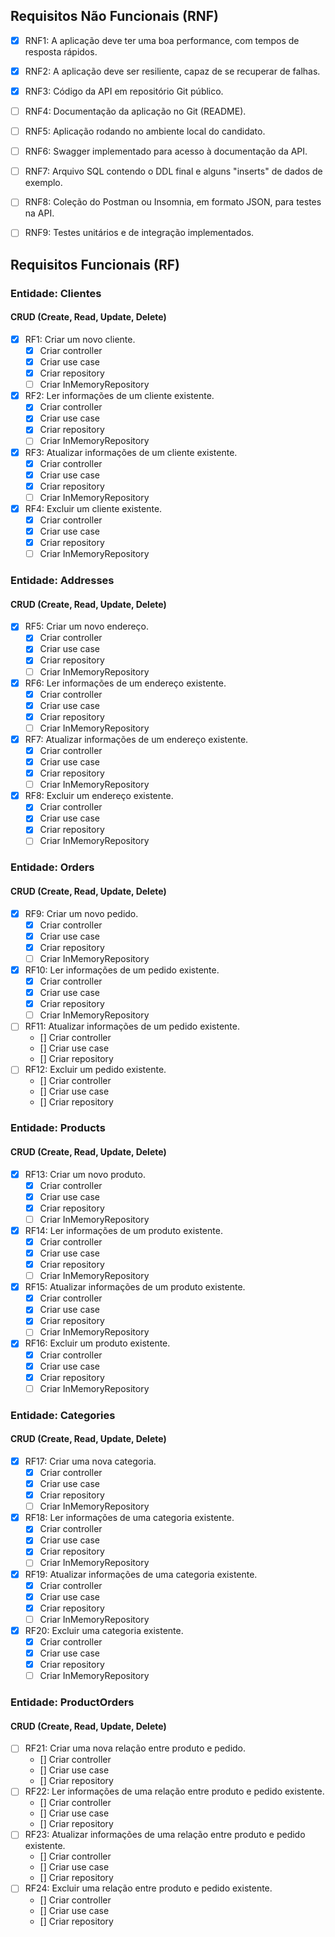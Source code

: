 ## Requisitos Não Funcionais (RNF)

- [X] RNF1: A aplicação deve ter uma boa performance, com tempos de resposta rápidos.
- [X] RNF2: A aplicação deve ser resiliente, capaz de se recuperar de falhas.
- [X] RNF3: Código da API em repositório Git público.
- [ ] RNF4: Documentação da aplicação no Git (README).
- [ ] RNF5: Aplicação rodando no ambiente local do candidato.
- [ ] RNF6: Swagger implementado para acesso à documentação da API.
- [ ] RNF7: Arquivo SQL contendo o DDL final e alguns "inserts" de dados de exemplo.
- [ ] RNF8: Coleção do Postman ou Insomnia, em formato JSON, para testes na API.
- [ ] RNF9: Testes unitários e de integração implementados.


## Requisitos Funcionais (RF)
### Entidade: Clientes
#### CRUD (Create, Read, Update, Delete)

- [X] RF1: Criar um novo cliente.
  - [x] Criar controller
  - [x] Criar use case
  - [x] Criar repository
  - [ ] Criar InMemoryRepository
- [X] RF2: Ler informações de um cliente existente.
  - [x] Criar controller
  - [x] Criar use case
  - [x] Criar repository
  - [ ] Criar InMemoryRepository
- [X] RF3: Atualizar informações de um cliente existente.
  - [x] Criar controller
  - [x] Criar use case
  - [x] Criar repository
  - [ ] Criar InMemoryRepository
- [X] RF4: Excluir um cliente existente.
  - [x] Criar controller
  - [x] Criar use case
  - [x] Criar repository
  - [ ] Criar InMemoryRepository

### Entidade: Addresses
#### CRUD (Create, Read, Update, Delete)

- [X] RF5: Criar um novo endereço.
  - [x] Criar controller
  - [x] Criar use case
  - [x] Criar repository
  - [ ] Criar InMemoryRepository
- [X] RF6: Ler informações de um endereço existente.
  - [x] Criar controller
  - [x] Criar use case
  - [x] Criar repository
  - [ ] Criar InMemoryRepository
- [X] RF7: Atualizar informações de um endereço existente.
  - [x] Criar controller
  - [x] Criar use case
  - [x] Criar repository
  - [ ] Criar InMemoryRepository
- [X] RF8: Excluir um endereço existente.
  - [x] Criar controller
  - [x] Criar use case
  - [x] Criar repository
  - [ ] Criar InMemoryRepository

### Entidade: Orders
#### CRUD (Create, Read, Update, Delete)

- [X] RF9: Criar um novo pedido.
  - [x] Criar controller
  - [x] Criar use case
  - [x] Criar repository
  - [ ] Criar InMemoryRepository
- [X] RF10: Ler informações de um pedido existente.
  - [x] Criar controller
  - [x] Criar use case
  - [x] Criar repository
  - [ ] Criar InMemoryRepository
- [ ] RF11: Atualizar informações de um pedido existente.
  - [] Criar controller
  - [] Criar use case
  - [] Criar repository
- [ ] RF12: Excluir um pedido existente.
  - [] Criar controller
  - [] Criar use case
  - [] Criar repository

### Entidade: Products
#### CRUD (Create, Read, Update, Delete)

- [X] RF13: Criar um novo produto.
  - [X] Criar controller
  - [X] Criar use case
  - [X] Criar repository
  - [ ] Criar InMemoryRepository
- [X] RF14: Ler informações de um produto existente.
  - [X] Criar controller
  - [X] Criar use case
  - [X] Criar repository
  - [ ] Criar InMemoryRepository
- [X] RF15: Atualizar informações de um produto existente.
  - [X] Criar controller
  - [X] Criar use case
  - [X] Criar repository
  - [ ] Criar InMemoryRepository
- [X] RF16: Excluir um produto existente.
  - [X] Criar controller
  - [X] Criar use case
  - [X] Criar repository
  - [ ] Criar InMemoryRepository

### Entidade: Categories
#### CRUD (Create, Read, Update, Delete)

- [X] RF17: Criar uma nova categoria.
  - [X] Criar controller
  - [X] Criar use case
  - [X] Criar repository
  - [ ] Criar InMemoryRepository
- [X] RF18: Ler informações de uma categoria existente.
  - [X] Criar controller
  - [X] Criar use case
  - [X] Criar repository
  - [ ] Criar InMemoryRepository
- [X] RF19: Atualizar informações de uma categoria existente.
  - [X] Criar controller
  - [X] Criar use case
  - [X] Criar repository
  - [ ] Criar InMemoryRepository
- [X] RF20: Excluir uma categoria existente.
  - [X] Criar controller
  - [X] Criar use case
  - [X] Criar repository
  - [ ] Criar InMemoryRepository

### Entidade: ProductOrders
#### CRUD (Create, Read, Update, Delete)

- [ ] RF21: Criar uma nova relação entre produto e pedido.
  - [] Criar controller
  - [] Criar use case
  - [] Criar repository
- [ ] RF22: Ler informações de uma relação entre produto e pedido existente.
  - [] Criar controller
  - [] Criar use case
  - [] Criar repository
- [ ] RF23: Atualizar informações de uma relação entre produto e pedido existente.
  - [] Criar controller
  - [] Criar use case
  - [] Criar repository
- [ ] RF24: Excluir uma relação entre produto e pedido existente.
  - [] Criar controller
  - [] Criar use case
  - [] Criar repository
